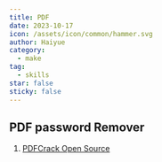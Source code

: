```yaml
---
title: PDF
date: 2023-10-17
icon: /assets/icon/common/hammer.svg
author: Haiyue
category:
  - make
tag:
  - skills
star: false
sticky: false
---
```


## PDF password Remover
01. [PDFCrack Open Source](https://github.com/alitrack/PDFCrack/releases/tag/0.19)